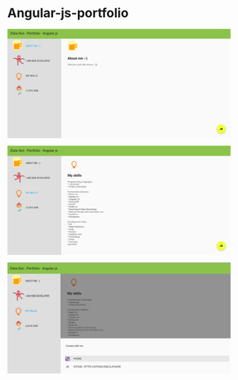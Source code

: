 # Angular-js-portfolio

![1 screen](app/assets/img/1screen.png)

![2 screen](app/assets/img/2screen.png)

![3 screen](app/assets/img/3screen.png)